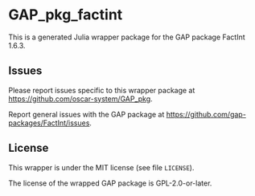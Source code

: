 # GAP_pkg_factint

This is a generated Julia wrapper package for the GAP package FactInt 1.6.3.

## Issues

Please report issues specific to this wrapper package at <https://github.com/oscar-system/GAP_pkg>.

Report general issues with the GAP package at <https://github.com/gap-packages/FactInt/issues>.

## License

This wrapper is under the MIT license (see file `LICENSE`).

The license of the wrapped GAP package is GPL-2.0-or-later.
